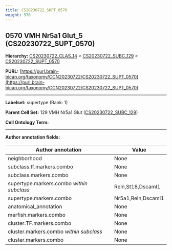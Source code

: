 ```yaml
---
title: CS20230722_SUPT_0570
weight: 570
---
```

## 0570 VMH Nr5a1 Glut_5 (CS20230722_SUPT_0570)
<b>Hierarchy: </b>
[CS20230722_CLAS_14](../CS20230722_CLAS_14) >
[CS20230722_SUBC_129](../CS20230722_SUBC_129) >
[CS20230722_SUPT_0570](../CS20230722_SUPT_0570)

**PURL:** [https://purl.brain-bican.org/taxonomy/CCN20230722/CS20230722_SUPT_0570](https://purl.brain-bican.org/taxonomy/CCN20230722/CS20230722_SUPT_0570)

---


**Labelset:** supertype (Rank: 1)

**Parent Cell Set:** 129 VMH Nr5a1 Glut ([CS20230722_SUBC_129](../CS20230722_SUBC_129))



**Cell Ontology Term:** 

[MARKER GENES.]: #


---

[TRANSFERRED ANNOTATIONS.]: #


[AUTHOR ANNOTATION FIELDS.]: #


**Author annotation fields:**

| Author annotation | Value |
|-------------------|-------|
|neighborhood|None|
|subclass.tf.markers.combo|None|
|subclass.markers.combo|None|
|supertype.markers.combo _within subclass_|Reln,St18,Dscaml1|
|supertype.markers.combo|Nr5a1,Reln,Dscaml1|
|anatomical_annotation|None|
|merfish.markers.combo|None|
|cluster.TF.markers.combo|None|
|cluster.markers.combo _within subclass_|None|
|cluster.markers.combo|None|
